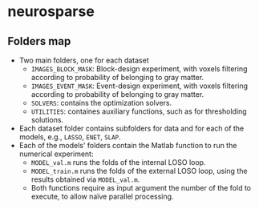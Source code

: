 # neurosparse

## Folders map

* Two main folders, one for each dataset
	* `IMAGES_BLOCK_MASK`: Block-design experiment, with voxels filtering according to probability of belonging to gray matter.
	* `IMAGES_EVENT_MASK`: Event-design experiment, with voxels filtering according to probability of belonging to gray matter.
	* `SOLVERS`: contains the optimization solvers.
	* `UTILITIES`: containes auxiliary functions, such as for thresholding solutions.
* Each dataset folder contains subfolders for data and for each of the models, e.g., `LASSO`, `ENET`, `SLAP`.
* Each of the models' folders contain the Matlab function to run the numerical experiment:
	* `MODEL_val.m` runs the folds of the internal LOSO loop.
	* `MODEL_train.m` runs the folds of the external LOSO loop, using the results obtained via `MODEL_val.m`.
	* Both functions require as input argument the number of the fold to execute, to allow na&iuml;ve parallel processing.
